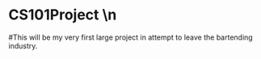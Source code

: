 # CS101Project \n
#This will be my very first large project in attempt to leave the bartending industry.

